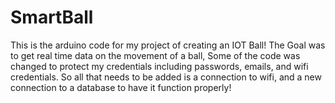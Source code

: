 # SmartBall
This is the arduino code for my project of creating an IOT Ball! 
The Goal was to get real time data on the movement of a ball, 
Some of the code was changed to protect my credentials including passwords, emails, and wifi credentials.
So all that needs to be added is a connection to wifi, and a new connection to a database
to have it function properly!
